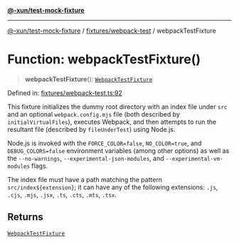[**@-xun/test-mock-fixture**](../../../README.md)

***

[@-xun/test-mock-fixture](../../../README.md) / [fixtures/webpack-test](../README.md) / webpackTestFixture

# Function: webpackTestFixture()

> **webpackTestFixture**(): [`WebpackTestFixture`](../type-aliases/WebpackTestFixture.md)

Defined in: [fixtures/webpack-test.ts:92](https://github.com/Xunnamius/test-utils/blob/092a311cd9c7e00a7eedfbb90eacd9e7f2fb0150/packages/test-mock-fixture/src/fixtures/webpack-test.ts#L92)

This fixture initializes the dummy root directory with an index file under
`src` and an optional `webpack.config.mjs` file (both described by
`initialVirtualFiles`), executes Webpack, and then attempts to run the
resultant file (described by `fileUnderTest`) using Node.js.

Node.js is invoked with the `FORCE_COLOR=false`, `NO_COLOR=true`, and
`DEBUG_COLORS=false` environment variables (among other options) as well as
the `--no-warnings`, `--experimental-json-modules`, and
`--experimental-vm-modules` flags.

The index file must have a path matching the pattern `src/index${extension}`;
it can have any of the following extensions: `.js`, `.cjs`, `.mjs`, `.jsx`,
`.ts`, `.cts`, `.mts`, `.tsx`.

## Returns

[`WebpackTestFixture`](../type-aliases/WebpackTestFixture.md)
